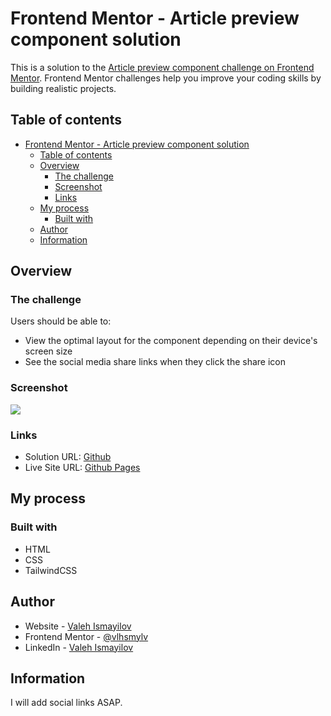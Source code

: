 # Frontend Mentor - Article preview component solution

This is a solution to the [Article preview component challenge on Frontend Mentor](https://www.frontendmentor.io/challenges/article-preview-component-dYBN_pYFT). Frontend Mentor challenges help you improve your coding skills by building realistic projects. 

## Table of contents

- [Frontend Mentor - Article preview component solution](#frontend-mentor---article-preview-component-solution)
  - [Table of contents](#table-of-contents)
  - [Overview](#overview)
    - [The challenge](#the-challenge)
    - [Screenshot](#screenshot)
    - [Links](#links)
  - [My process](#my-process)
    - [Built with](#built-with)
  - [Author](#author)
  - [Information](#information)

## Overview

### The challenge

Users should be able to:

- View the optimal layout for the component depending on their device's screen size
- See the social media share links when they click the share icon

### Screenshot

![](https://i.ibb.co/LxdGLpS/article-preview-component.png)

### Links

- Solution URL: [Github](https://github.com/vlhsmylv/article-preview-component)
- Live Site URL: [Github Pages](https://vlhsmylv.github.io/article-preview-component)

## My process

### Built with

- HTML
- CSS
- TailwindCSS

## Author

- Website - [Valeh Ismayilov](https://valehismayilov.vercel.app)
- Frontend Mentor - [@vlhsmylv](https://frontendmentor.io/profile/vlhsmylv)
- LinkedIn - [Valeh Ismayilov](https://linkedin.com/in/vismayilov)

## Information

I will add social links ASAP.